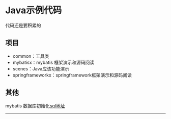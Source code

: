 # Java示例代码


代码还是要积累的


##  项目
- common：工具类
- mybatisx：mybatis 框架演示和源码阅读
- scenes：Java应该功能演示
- springframeworkx：springframework框架演示和源码阅读


##  其他

mybatis 数据库初始化[sql地址](https://github.com/kaoshanji/learning/blob/master/bbb/image/md_member_distribution.sql)


----
